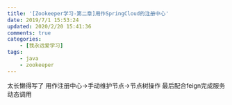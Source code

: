 ```yaml
---
title: '[Zookeeper学习-第二章]用作SpringCloud的注册中心'
date: 2019/7/1 15:53:24
updated: 2020/2/20 15:41:36
comments: true
categories: 
    - [我永远爱学习]
tags: 
    - java
    - zookeeper
---
```


太长懒得写了 用作注册中心->手动维护节点->节点树操作 最后配合feign完成服务动态调用
<!--more-->
#
